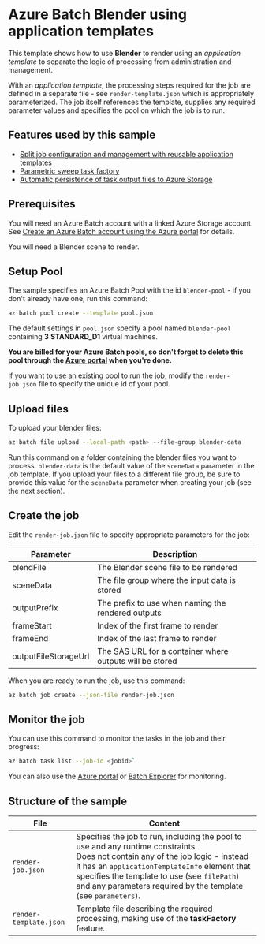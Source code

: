 # Azure Batch Blender using application templates

This template shows how to use **Blender** to render using an *application template* to separate the logic of processing from administration and management.

With an *application template*, the processing steps required for the job are defined in a separate file - see `render-template.json` which is appropriately parameterized. The job itself references the template, supplies any required parameter values and specifies the pool on which the job is to run.

## Features used by this sample

* [Split job configuration and management with reusable application templates](../../doc/application-templates.md)
* [Parametric sweep task factory](../../doc/taskFactories.md#parametric-sweep)
* [Automatic persistence of task output files to Azure Storage](../../doc/outputFiles.md)

## Prerequisites

You will need an Azure Batch account with a linked Azure Storage account. See [Create an Azure Batch account using the Azure portal](https://docs.microsoft.com/azure/batch/batch-account-create-portal) for details.

You will need a Blender scene to render.

## Setup Pool

The sample specifies an Azure Batch Pool with the id `blender-pool` - if you don't already have one, run this command:

```bash
az batch pool create --template pool.json
```
The default settings in `pool.json` specify a pool named `blender-pool` containing **3** **STANDARD_D1** virtual machines.

**You are billed for your Azure Batch pools, so don't forget to delete this pool through the [Azure portal](https://portal.azure.com) when you're done.** 

If you want to use an existing pool to run the job, modify the `render-job.json` file to specify the unique id of your pool.

## Upload files

To upload your blender files:

```bash
az batch file upload --local-path <path> --file-group blender-data
```

Run this command on a folder containing the blender files you want to process. `blender-data` is the default value of the `sceneData` parameter in the job template. If you upload your files to a different file group, be sure to provide this value for the `sceneData` parameter when creating your job (see the next section).

## Create the job

Edit the `render-job.json` file to specify appropriate parameters for the job:

| Parameter            | Description                                              |
| -------------------- | -------------------------------------------------------- |
| blendFile            | The Blender scene file to be rendered                    |
| sceneData            | The file group where the input data is stored            |
| outputPrefix         | The prefix to use when naming the rendered outputs       |
| frameStart           | Index of the first frame to render                       |
| frameEnd             | Index of the last frame to render                        |
| outputFileStorageUrl | The SAS URL for a container where outputs will be stored |

When you are ready to run the job, use this command:

```bash
az batch job create --json-file render-job.json
```

## Monitor the job

You can use this command to monitor the tasks in the job and their progress:
``` bash
az batch task list --job-id <jobid>`
```
You can also use the [Azure portal](https://portal.azure.com) or [Batch Explorer](https://github.com/Azure/azure-batch-samples/tree/master/CSharp/BatchExplorer) for monitoring.

## Structure of the sample

| File                   | Content                                                                                                                                                                                                                                                                                                |
| ---------------------- | ------------------------------------------------------------------------------------------------------------------------------------------------------------------------------------------------------------------------------------------------------------------------------------------------------ |
| `render-job.json`      | Specifies the job to run, including the pool to use and any runtime constraints. <br/> Does not contain any of the job logic - instead it has an `applicationTemplateInfo` element that specifies the template to use (see `filePath`) and any parameters required by the template (see `parameters`). |
| `render-template.json` | Template file describing the required processing, making use of the **taskFactory** feature.                                                                                                                                                                                              |


